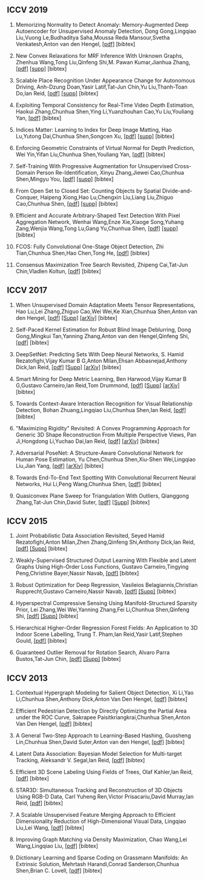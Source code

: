 ## ICCV 2019
1. Memorizing Normality to Detect Anomaly: Memory-Augmented Deep Autoencoder for Unsupervised Anomaly Detection, Dong Gong,Lingqiao Liu,Vuong Le,Budhaditya Saha,Moussa Reda Mansour,Svetha Venkatesh,Anton van den Hengel, [[pdf]](http://openaccess.thecvf.com/content_ICCV_2019/papers/Gong_Memorizing_Normality_to_Detect_Anomaly_Memory-Augmented_Deep_Autoencoder_for_Unsupervised_ICCV_2019_paper.pdf) [bibtex]

2. New Convex Relaxations for MRF Inference With Unknown Graphs, Zhenhua Wang,Tong Liu,Qinfeng Shi,M. Pawan Kumar,Jianhua Zhang, [[pdf]](http://openaccess.thecvf.com/content_ICCV_2019/papers/Wang_New_Convex_Relaxations_for_MRF_Inference_With_Unknown_Graphs_ICCV_2019_paper.pdf) [[supp]](http://openaccess.thecvf.com/content_ICCV_2019/supplemental/Wang_New_Convex_Relaxations_ICCV_2019_supplemental.pdf) [bibtex]

3. Scalable Place Recognition Under Appearance Change for Autonomous Driving, Anh-Dzung Doan,Yasir Latif,Tat-Jun Chin,Yu Liu,Thanh-Toan Do,Ian Reid, [[pdf]](http://openaccess.thecvf.com/content_ICCV_2019/papers/Doan_Scalable_Place_Recognition_Under_Appearance_Change_for_Autonomous_Driving_ICCV_2019_paper.pdf) [[supp]](http://openaccess.thecvf.com/content_ICCV_2019/supplemental/Doan_Scalable_Place_Recognition_ICCV_2019_supplemental.pdf) [bibtex]

4. Exploiting Temporal Consistency for Real-Time Video Depth Estimation, Haokui Zhang,Chunhua Shen,Ying Li,Yuanzhouhan Cao,Yu Liu,Youliang Yan, [[pdf]](http://openaccess.thecvf.com/content_ICCV_2019/papers/Zhang_Exploiting_Temporal_Consistency_for_Real-Time_Video_Depth_Estimation_ICCV_2019_paper.pdf) [bibtex]

5. Indices Matter: Learning to Index for Deep Image Matting, Hao Lu,Yutong Dai,Chunhua Shen,Songcen Xu, [[pdf]](http://openaccess.thecvf.com/content_ICCV_2019/papers/Lu_Indices_Matter_Learning_to_Index_for_Deep_Image_Matting_ICCV_2019_paper.pdf) [[supp]](http://openaccess.thecvf.com/content_ICCV_2019/supplemental/Lu_Indices_Matter_Learning_ICCV_2019_supplemental.pdf) [bibtex]

6. Enforcing Geometric Constraints of Virtual Normal for Depth Prediction, Wei Yin,Yifan Liu,Chunhua Shen,Youliang Yan, [[pdf]](http://openaccess.thecvf.com/content_ICCV_2019/papers/Yin_Enforcing_Geometric_Constraints_of_Virtual_Normal_for_Depth_Prediction_ICCV_2019_paper.pdf) [bibtex]

7. Self-Training With Progressive Augmentation for Unsupervised Cross-Domain Person Re-Identification, Xinyu Zhang,Jiewei Cao,Chunhua Shen,Mingyu You, [[pdf]](http://openaccess.thecvf.com/content_ICCV_2019/papers/Zhang_Self-Training_With_Progressive_Augmentation_for_Unsupervised_Cross-Domain_Person_Re-Identification_ICCV_2019_paper.pdf) [[supp]](http://openaccess.thecvf.com/content_ICCV_2019/supplemental/Zhang_Self-Training_With_Progressive_ICCV_2019_supplemental.pdf) [bibtex]

8. From Open Set to Closed Set: Counting Objects by Spatial Divide-and-Conquer, Haipeng Xiong,Hao Lu,Chengxin Liu,Liang Liu,Zhiguo Cao,Chunhua Shen, [[pdf]](http://openaccess.thecvf.com/content_ICCV_2019/papers/Xiong_From_Open_Set_to_Closed_Set_Counting_Objects_by_Spatial_ICCV_2019_paper.pdf) [[supp]](http://openaccess.thecvf.com/content_ICCV_2019/supplemental/Xiong_From_Open_Set_ICCV_2019_supplemental.pdf) [bibtex]

9. Efficient and Accurate Arbitrary-Shaped Text Detection With Pixel Aggregation Network, Wenhai Wang,Enze Xie,Xiaoge Song,Yuhang Zang,Wenjia Wang,Tong Lu,Gang Yu,Chunhua Shen, [[pdf]](http://openaccess.thecvf.com/content_ICCV_2019/papers/Wang_Efficient_and_Accurate_Arbitrary-Shaped_Text_Detection_With_Pixel_Aggregation_Network_ICCV_2019_paper.pdf) [[supp]](http://openaccess.thecvf.com/content_ICCV_2019/supplemental/Wang_Efficient_and_Accurate_ICCV_2019_supplemental.pdf) [bibtex]

10. FCOS: Fully Convolutional One-Stage Object Detection, Zhi Tian,Chunhua Shen,Hao Chen,Tong He, [[pdf]](http://openaccess.thecvf.com/content_ICCV_2019/papers/Tian_FCOS_Fully_Convolutional_One-Stage_Object_Detection_ICCV_2019_paper.pdf) [bibtex]

11. Consensus Maximization Tree Search Revisited, Zhipeng Cai,Tat-Jun Chin,Vladlen Koltun, [[pdf]](http://openaccess.thecvf.com/content_ICCV_2019/papers/Cai_Consensus_Maximization_Tree_Search_Revisited_ICCV_2019_paper.pdf) [bibtex]

## ICCV 2017
1. When Unsupervised Domain Adaptation Meets Tensor Representations, Hao Lu,Lei Zhang,Zhiguo Cao,Wei Wei,Ke Xian,Chunhua Shen,Anton van den Hengel, [[pdf]](http://openaccess.thecvf.com/content_ICCV_2017/papers/Lu_When_Unsupervised_Domain_ICCV_2017_paper.pdf) [[Supp]](http://openaccess.thecvf.com/content_ICCV_2017/supplemental/Lu_When_Unsupervised_Domain_ICCV_2017_supplemental.pdf) [[arXiv]](https://arxiv.org/abs/1707.05956) [bibtex]

2. Self-Paced Kernel Estimation for Robust Blind Image Deblurring, Dong Gong,Mingkui Tan,Yanning Zhang,Anton van den Hengel,Qinfeng Shi, [[pdf]](http://openaccess.thecvf.com/content_ICCV_2017/papers/Gong_Self-Paced_Kernel_Estimation_ICCV_2017_paper.pdf) [bibtex]

3. DeepSetNet: Predicting Sets With Deep Neural Networks, S. Hamid Rezatofighi,Vijay Kumar B G,Anton Milan,Ehsan Abbasnejad,Anthony Dick,Ian Reid, [[pdf]](http://openaccess.thecvf.com/content_ICCV_2017/papers/Rezatofighi_DeepSetNet_Predicting_Sets_ICCV_2017_paper.pdf) [[Supp]](http://openaccess.thecvf.com/content_ICCV_2017/supplemental/Rezatofighi_DeepSetNet_Predicting_Sets_ICCV_2017_supplemental.pdf) [[arXiv]](https://arxiv.org/abs/1611.08998) [bibtex]

4. Smart Mining for Deep Metric Learning, Ben Harwood,Vijay Kumar B G,Gustavo Carneiro,Ian Reid,Tom Drummond, [[pdf]](http://openaccess.thecvf.com/content_ICCV_2017/papers/Harwood_Smart_Mining_for_ICCV_2017_paper.pdf) [[Supp]](http://openaccess.thecvf.com/content_ICCV_2017/supplemental/Harwood_Smart_Mining_for_ICCV_2017_supplemental.pdf) [[arXiv]](https://arxiv.org/abs/1704.01285) [bibtex]

5. Towards Context-Aware Interaction Recognition for Visual Relationship Detection, Bohan Zhuang,Lingqiao Liu,Chunhua Shen,Ian Reid, [[pdf]](http://openaccess.thecvf.com/content_ICCV_2017/papers/Zhuang_Towards_Context-Aware_Interaction_ICCV_2017_paper.pdf) [bibtex]

6. "Maximizing Rigidity" Revisited: A Convex Programming Approach for Generic 3D Shape Reconstruction From Multiple Perspective Views, Pan Ji,Hongdong Li,Yuchao Dai,Ian Reid, [[pdf]](http://openaccess.thecvf.com/content_ICCV_2017/papers/Ji_Maximizing_Rigidity_Revisited_ICCV_2017_paper.pdf) [[arXiv]](https://arxiv.org/abs/1707.05009) [bibtex]

7. Adversarial PoseNet: A Structure-Aware Convolutional Network for Human Pose Estimation, Yu Chen,Chunhua Shen,Xiu-Shen Wei,Lingqiao Liu,Jian Yang, [[pdf]](http://openaccess.thecvf.com/content_ICCV_2017/papers/Chen_Adversarial_PoseNet_A_ICCV_2017_paper.pdf) [[arXiv]](https://arxiv.org/abs/1705.00389) [bibtex]

8. Towards End-To-End Text Spotting With Convolutional Recurrent Neural Networks, Hui Li,Peng Wang,Chunhua Shen, [[pdf]](http://openaccess.thecvf.com/content_ICCV_2017/papers/Li_Towards_End-To-End_Text_ICCV_2017_paper.pdf) [bibtex]

9. Quasiconvex Plane Sweep for Triangulation With Outliers, Qianggong Zhang,Tat-Jun Chin,David Suter, [[pdf]](http://openaccess.thecvf.com/content_ICCV_2017/papers/Zhang_Quasiconvex_Plane_Sweep_ICCV_2017_paper.pdf) [[Supp]](http://openaccess.thecvf.com/content_ICCV_2017/supplemental/Zhang_Quasiconvex_Plane_Sweep_ICCV_2017_supplemental.zip) [bibtex]

## ICCV 2015
1. Joint Probabilistic Data Association Revisited, Seyed Hamid Rezatofighi,Anton Milan,Zhen Zhang,Qinfeng Shi,Anthony Dick,Ian Reid, [[pdf]](http://openaccess.thecvf.com/content_iccv_2015/papers/Rezatofighi_Joint_Probabilistic_Data_ICCV_2015_paper.pdf) [[Supp]](http://openaccess.thecvf.com/content_iccv_2015/supplemental/Rezatofighi_Joint_Probabilistic_Data_2015_ICCV_supplemental.zip) [bibtex]

2. Weakly-Supervised Structured Output Learning With Flexible and Latent Graphs Using High-Order Loss Functions, Gustavo Carneiro,Tingying Peng,Christine Bayer,Nassir Navab, [[pdf]](http://openaccess.thecvf.com/content_iccv_2015/papers/Carneiro_Weakly-Supervised_Structured_Output_ICCV_2015_paper.pdf) [bibtex]

3. Robust Optimization for Deep Regression, Vasileios Belagiannis,Christian Rupprecht,Gustavo Carneiro,Nassir Navab, [[pdf]](http://openaccess.thecvf.com/content_iccv_2015/papers/Belagiannis_Robust_Optimization_for_ICCV_2015_paper.pdf) [[Supp]](http://openaccess.thecvf.com/content_iccv_2015/supplemental/Belagiannis_Robust_Optimization_for_2015_ICCV_supplemental.pdf) [bibtex]

4. Hyperspectral Compressive Sensing Using Manifold-Structured Sparsity Prior, Lei Zhang,Wei Wei,Yanning Zhang,Fei Li,Chunhua Shen,Qinfeng Shi, [[pdf]](http://openaccess.thecvf.com/content_iccv_2015/papers/Zhang_Hyperspectral_Compressive_Sensing_ICCV_2015_paper.pdf) [[Supp]](http://openaccess.thecvf.com/content_iccv_2015/supplemental/Zhang_Hyperspectral_Compressive_Sensing_2015_ICCV_supplemental.pdf) [bibtex]

5. Hierarchical Higher-Order Regression Forest Fields: An Application to 3D Indoor Scene Labelling, Trung T. Pham,Ian Reid,Yasir Latif,Stephen Gould, [[pdf]](http://openaccess.thecvf.com/content_iccv_2015/papers/Pham_Hierarchical_Higher-Order_Regression_ICCV_2015_paper.pdf) [bibtex]

6. Guaranteed Outlier Removal for Rotation Search, Alvaro Parra Bustos,Tat-Jun Chin, [[pdf]](http://openaccess.thecvf.com/content_iccv_2015/papers/Bustos_Guaranteed_Outlier_Removal_ICCV_2015_paper.pdf) [[Supp]](http://openaccess.thecvf.com/content_iccv_2015/supplemental/Bustos_Guaranteed_Outlier_Removal_2015_ICCV_supplemental.zip) [bibtex]

## ICCV 2013
1. Contextual Hypergraph Modeling for Salient Object Detection, Xi Li,Yao Li,Chunhua Shen,Anthony Dick,Anton Van Den Hengel, [[pdf]](http://openaccess.thecvf.com/content_iccv_2013/papers/Li_Contextual_Hypergraph_Modeling_2013_ICCV_paper.pdf) [bibtex]

2. Efficient Pedestrian Detection by Directly Optimizing the Partial Area under the ROC Curve, Sakrapee Paisitkriangkrai,Chunhua Shen,Anton Van Den Hengel, [[pdf]](http://openaccess.thecvf.com/content_iccv_2013/papers/Paisitkriangkrai_Efficient_Pedestrian_Detection_2013_ICCV_paper.pdf) [bibtex]

3. A General Two-Step Approach to Learning-Based Hashing, Guosheng Lin,Chunhua Shen,David Suter,Anton van den Hengel, [[pdf]](http://openaccess.thecvf.com/content_iccv_2013/papers/Lin_A_General_Two-Step_2013_ICCV_paper.pdf) [bibtex]

4. Latent Data Association: Bayesian Model Selection for Multi-target Tracking, Aleksandr V. Segal,Ian Reid, [[pdf]](http://openaccess.thecvf.com/content_iccv_2013/papers/Segal_Latent_Data_Association_2013_ICCV_paper.pdf) [bibtex]

5. Efficient 3D Scene Labeling Using Fields of Trees, Olaf Kahler,Ian Reid, [[pdf]](http://openaccess.thecvf.com/content_iccv_2013/papers/Kahler_Efficient_3D_Scene_2013_ICCV_paper.pdf) [bibtex]

6. STAR3D: Simultaneous Tracking and Reconstruction of 3D Objects Using RGB-D Data, Carl Yuheng Ren,Victor Prisacariu,David Murray,Ian Reid, [[pdf]](http://openaccess.thecvf.com/content_iccv_2013/papers/Ren_STAR3D_Simultaneous_Tracking_2013_ICCV_paper.pdf) [bibtex]

7. A Scalable Unsupervised Feature Merging Approach to Efficient Dimensionality Reduction of High-Dimensional Visual Data, Lingqiao Liu,Lei Wang, [[pdf]](http://openaccess.thecvf.com/content_iccv_2013/papers/Liu_A_Scalable_Unsupervised_2013_ICCV_paper.pdf) [bibtex]

8. Improving Graph Matching via Density Maximization, Chao Wang,Lei Wang,Lingqiao Liu, [[pdf]](http://openaccess.thecvf.com/content_iccv_2013/papers/Wang_Improving_Graph_Matching_2013_ICCV_paper.pdf) [bibtex]

9. Dictionary Learning and Sparse Coding on Grassmann Manifolds: An Extrinsic Solution, Mehrtash Harandi,Conrad Sanderson,Chunhua Shen,Brian C. Lovell, [[pdf]](http://openaccess.thecvf.com/content_iccv_2013/papers/Harandi_Dictionary_Learning_and_2013_ICCV_paper.pdf) [bibtex]

